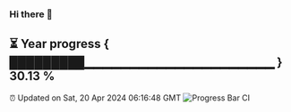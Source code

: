 ### Hi there 👋
⏳ Year progress { █████████▁▁▁▁▁▁▁▁▁▁▁▁▁▁▁▁▁▁▁▁▁ } 30.13 %
---
⏰ Updated on Sat, 20 Apr 2024 06:16:48 GMT
![Progress Bar CI](https://github.com/liununu/liununu/workflows/Progress%20Bar%20CI/badge.svg)
